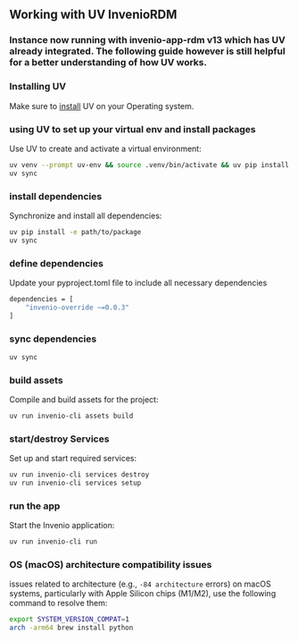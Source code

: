 ## **Working with UV InvenioRDM**

### Instance now running with invenio-app-rdm v13 which has UV already integrated. The following guide however is still helpful for a better understanding of how UV works.
### Installing UV
Make sure to [install](https://docs.astral.sh/uv/getting-started/installation) UV on your Operating system.

### **using UV to set up your virtual env and install packages**

Use UV to create and activate a virtual environment:

```bash
uv venv --prompt uv-env && source .venv/bin/activate && uv pip install -e path/to/package
uv sync
```

### **install dependencies**

Synchronize and install all dependencies:

```bash
uv pip install -e path/to/package
uv sync
```

### **define dependencies**

Update your pyproject.toml file to include all necessary dependencies

```bash
dependencies = [
    "invenio-override ~=0.0.3"
]
```

### **sync dependencies**

```bash
uv sync
```

### **build assets**

Compile and build assets for the project:

```bash
uv run invenio-cli assets build
```

### **start/destroy Services**

Set up and start required services:

```bash
uv run invenio-cli services destroy
uv run invenio-cli services setup
```

### **run the app**

Start the Invenio application:

```bash
uv run invenio-cli run
```

### **OS (macOS) architecture compatibility issues**

issues related to architecture (e.g., `-84 architecture` errors) on macOS systems, particularly with Apple Silicon chips (M1/M2), use the following command to resolve them:

```bash
export SYSTEM_VERSION_COMPAT=1
arch -arm64 brew install python
```
